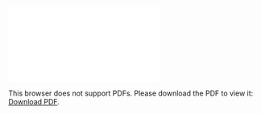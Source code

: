 <object data="christ-in-song/CIS1908pdfs/259.pdf" type="application/pdf" width="100%" height="1024px">
    <embed src="christ-in-song/CIS1908pdfs/259.pdf">
        <p>This browser does not support PDFs. Please download the PDF to view it: <a href="christ-in-song/CIS1908pdfs/259.pdf">Download PDF</a>.</p>
    </embed>
</object>
